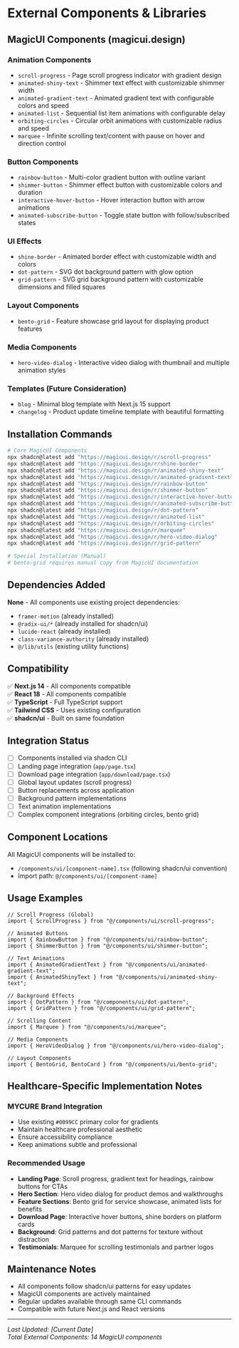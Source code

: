 # External Components & Libraries

## MagicUI Components (magicui.design)

### Animation Components
- `scroll-progress` - Page scroll progress indicator with gradient design
- `animated-shiny-text` - Shimmer text effect with customizable shimmer width
- `animated-gradient-text` - Animated gradient text with configurable colors and speed
- `animated-list` - Sequential list item animations with configurable delay
- `orbiting-circles` - Circular orbit animations with customizable radius and speed
- `marquee` - Infinite scrolling text/content with pause on hover and direction control

### Button Components  
- `rainbow-button` - Multi-color gradient button with outline variant
- `shimmer-button` - Shimmer effect button with customizable colors and duration
- `interactive-hover-button` - Hover interaction button with arrow animations
- `animated-subscribe-button` - Toggle state button with follow/subscribed states

### UI Effects
- `shine-border` - Animated border effect with customizable width and colors
- `dot-pattern` - SVG dot background pattern with glow option
- `grid-pattern` - SVG grid background pattern with customizable dimensions and filled squares

### Layout Components
- `bento-grid` - Feature showcase grid layout for displaying product features

### Media Components
- `hero-video-dialog` - Interactive video dialog with thumbnail and multiple animation styles

### Templates (Future Consideration)
- `blog` - Minimal blog template with Next.js 15 support
- `changelog` - Product update timeline template with beautiful formatting

## Installation Commands

```bash
# Core MagicUI Components
npx shadcn@latest add "https://magicui.design/r/scroll-progress"
npx shadcn@latest add "https://magicui.design/r/shine-border"
npx shadcn@latest add "https://magicui.design/r/animated-shiny-text"
npx shadcn@latest add "https://magicui.design/r/animated-gradient-text"
npx shadcn@latest add "https://magicui.design/r/rainbow-button"
npx shadcn@latest add "https://magicui.design/r/shimmer-button"
npx shadcn@latest add "https://magicui.design/r/interactive-hover-button"
npx shadcn@latest add "https://magicui.design/r/animated-subscribe-button"
npx shadcn@latest add "https://magicui.design/r/dot-pattern"
npx shadcn@latest add "https://magicui.design/r/animated-list"
npx shadcn@latest add "https://magicui.design/r/orbiting-circles"
npx shadcn@latest add "https://magicui.design/r/marquee"
npx shadcn@latest add "https://magicui.design/r/hero-video-dialog"
npx shadcn@latest add "https://magicui.design/r/grid-pattern"

# Special Installation (Manual)
# bento-grid requires manual copy from MagicUI documentation
```

## Dependencies Added

**None** - All components use existing project dependencies:
- `framer-motion` (already installed)
- `@radix-ui/*` (already installed for shadcn/ui)
- `lucide-react` (already installed)
- `class-variance-authority` (already installed)
- `@/lib/utils` (existing utility functions)

## Compatibility

✅ **Next.js 14** - All components compatible  
✅ **React 18** - All components compatible  
✅ **TypeScript** - Full TypeScript support  
✅ **Tailwind CSS** - Uses existing configuration  
✅ **shadcn/ui** - Built on same foundation  

## Integration Status

- [ ] Components installed via shadcn CLI
- [ ] Landing page integration (`app/page.tsx`)
- [ ] Download page integration (`app/download/page.tsx`)
- [ ] Global layout updates (scroll progress)
- [ ] Button replacements across application
- [ ] Background pattern implementations
- [ ] Text animation implementations
- [ ] Complex component integrations (orbiting circles, bento grid)

## Component Locations

All MagicUI components will be installed to:
- `/components/ui/[component-name].tsx` (following shadcn/ui convention)
- Import path: `@/components/ui/[component-name]`

## Usage Examples

```tsx
// Scroll Progress (Global)
import { ScrollProgress } from "@/components/ui/scroll-progress";

// Animated Buttons
import { RainbowButton } from "@/components/ui/rainbow-button";
import { ShimmerButton } from "@/components/ui/shimmer-button";

// Text Animations
import { AnimatedGradientText } from "@/components/ui/animated-gradient-text";
import { AnimatedShinyText } from "@/components/ui/animated-shiny-text";

// Background Effects
import { DotPattern } from "@/components/ui/dot-pattern";
import { GridPattern } from "@/components/ui/grid-pattern";

// Scrolling Content
import { Marquee } from "@/components/ui/marquee";

// Media Components
import { HeroVideoDialog } from "@/components/ui/hero-video-dialog";

// Layout Components
import { BentoGrid, BentoCard } from "@/components/ui/bento-grid";
```

## Healthcare-Specific Implementation Notes

### MYCURE Brand Integration
- Use existing `#0099CC` primary color for gradients
- Maintain healthcare professional aesthetic
- Ensure accessibility compliance
- Keep animations subtle and professional

### Recommended Usage
- **Landing Page**: Scroll progress, gradient text for headings, rainbow buttons for CTAs
- **Hero Section**: Hero video dialog for product demos and walkthroughs
- **Feature Sections**: Bento grid for service showcase, animated lists for benefits
- **Download Page**: Interactive hover buttons, shine borders on platform cards
- **Background**: Grid patterns and dot patterns for texture without distraction
- **Testimonials**: Marquee for scrolling testimonials and partner logos

## Maintenance Notes

- All components follow shadcn/ui patterns for easy updates
- MagicUI components are actively maintained
- Regular updates available through same CLI commands
- Compatible with future Next.js and React versions

---
*Last Updated: [Current Date]*  
*Total External Components: 14 MagicUI components*